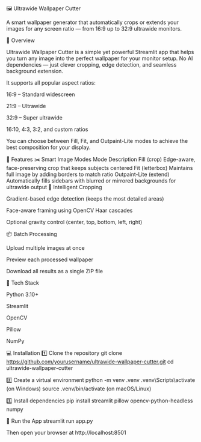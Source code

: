 🖼️ Ultrawide Wallpaper Cutter








A smart wallpaper generator that automatically crops or extends your images for any screen ratio — from 16:9 up to 32:9 ultrawide monitors.

🎯 Overview

Ultrawide Wallpaper Cutter is a simple yet powerful Streamlit app that helps you turn any image into the perfect wallpaper for your monitor setup.
No AI dependencies — just clever cropping, edge detection, and seamless background extension.

It supports all popular aspect ratios:

16:9 – Standard widescreen

21:9 – Ultrawide

32:9 – Super ultrawide

16:10, 4:3, 3:2, and custom ratios

You can choose between Fill, Fit, and Outpaint-Lite modes to achieve the best composition for your display.

🚀 Features
✂️ Smart Image Modes
Mode	Description
Fill (crop)	Edge-aware, face-preserving crop that keeps subjects centered
Fit (letterbox)	Maintains full image by adding borders to match ratio
Outpaint-Lite (extend)	Automatically fills sidebars with blurred or mirrored backgrounds for ultrawide output
🧠 Intelligent Cropping

Gradient-based edge detection (keeps the most detailed areas)

Face-aware framing using OpenCV Haar cascades

Optional gravity control (center, top, bottom, left, right)

📦 Batch Processing

Upload multiple images at once

Preview each processed wallpaper

Download all results as a single ZIP file

🧰 Tech Stack

Python 3.10+

Streamlit

OpenCV

Pillow

NumPy

💻 Installation
1️⃣ Clone the repository
git clone https://github.com/yourusername/ultrawide-wallpaper-cutter.git
cd ultrawide-wallpaper-cutter

2️⃣ Create a virtual environment
python -m venv .venv
.venv\Scripts\activate   (on Windows)
source .venv/bin/activate   (on macOS/Linux)

3️⃣ Install dependencies
pip install streamlit pillow opencv-python-headless numpy

🏃 Run the App
streamlit run app.py


Then open your browser at http://localhost:8501
